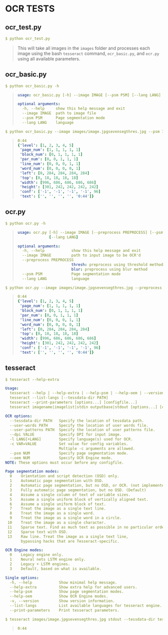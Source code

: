 # OCR TESTS

## ocr_test.py
```YAML
$ python ocr_test.py
```
> This will take all images in the `images` folder and processes each image using the bash `tesseract` command, `ocr_basic.py`, and `ocr.py` using all available parameters.


## ocr_basic.py
```YAML
$ python ocr_basic.py -h
```
> ```YAML
> usage: ocr_basic.py [-h] --image IMAGE [--psm PSM] [--lang LANG]
> 
> optional arguments:
>   -h, --help     show this help message and exit
>   --image IMAGE  path to image file
>   --psm PSM      Page segmentation mode
>   --lang LANG    language
> ```
```YAML
$ python ocr_basic.py --image images/image.jpgsevensegthres.jpg --psm 10 --lang ssd
```
> ```YAML
> 0:44
> {'level': [1, 2, 3, 4, 5]
>  'page_num': [1, 1, 1, 1, 1]
>  'block_num': [0, 1, 1, 1, 1]
>  'par_num': [0, 0, 1, 1, 1]
>  'line_num': [0, 0, 0, 1, 1]
>  'word_num': [0, 0, 0, 0, 1]
>  'left': [0, 284, 284, 284, 284]
>  'top': [0, 18, 18, 18, 18]
>  'width': [996, 686, 686, 686, 686]
>  'height': [301, 242, 242, 242, 242]
>  'conf': ['-1', '-1', '-1', '-1', 96]
>  'text': ['', '', '', '', '0:44']}
> ```

## ocr.py
```YAML
$ python ocr.py -h
```

> ```YAML
> usage: ocr.py [-h] --image IMAGE [--preprocess PREPROCESS] [--psm PSM]
>               [--lang LANG]
> 
> optional arguments:
>   -h, --help            show this help message and exit
>   --image IMAGE         path to input image to be OCR'd
>   --preprocess PREPROCESS
>                         thresh: preprocess using threshold method
>                         blur: preprocess using blur method
>   --psm PSM             Page segmentation mode
>   --lang LANG           language
> ```
```YAML
$ python ocr.py --image images/image.jpgsevensegthres.jpg --preprocess thresh --psm 10 --lang ssd
```
> ```YAML
> 0:44
> {'level': [1, 2, 3, 4, 5]
>  'page_num': [1, 1, 1, 1, 1]
>  'block_num': [0, 1, 1, 1, 1]
>  'par_num': [0, 0, 1, 1, 1]
>  'line_num': [0, 0, 0, 1, 1]
>  'word_num': [0, 0, 0, 0, 1]
>  'left': [0, 284, 284, 284, 284]
>  'top': [0, 18, 18, 18, 18]
>  'width': [996, 686, 686, 686, 686]
>  'height': [301, 242, 242, 242, 242]
>  'conf': ['-1', '-1', '-1', '-1', 96]
>  'text': ['', '', '', '', '0:44']}
> ```

## tesseract
```YAML
$ tesseract --help-extra
```
```YAML
Usage:
  tesseract --help | --help-extra | --help-psm | --help-oem | --version
  tesseract --list-langs [--tessdata-dir PATH]
  tesseract --print-parameters [options...] [configfile...]
  tesseract imagename|imagelist|stdin outputbase|stdout [options...] [configfile...]

OCR options:
  --tessdata-dir PATH   Specify the location of tessdata path.
  --user-words PATH     Specify the location of user words file.
  --user-patterns PATH  Specify the location of user patterns file.
  --dpi VALUE           Specify DPI for input image.
  -l LANG[+LANG]        Specify language(s) used for OCR.
  -c VAR=VALUE          Set value for config variables.
                        Multiple -c arguments are allowed.
  --psm NUM             Specify page segmentation mode.
  --oem NUM             Specify OCR Engine mode.
NOTE: These options must occur before any configfile.

Page segmentation modes:
  0    Orientation and script detection (OSD) only.
  1    Automatic page segmentation with OSD.
  2    Automatic page segmentation, but no OSD, or OCR. (not implemented)
  3    Fully automatic page segmentation, but no OSD. (Default)
  4    Assume a single column of text of variable sizes.
  5    Assume a single uniform block of vertically aligned text.
  6    Assume a single uniform block of text.
  7    Treat the image as a single text line.
  8    Treat the image as a single word.
  9    Treat the image as a single word in a circle.
 10    Treat the image as a single character.
 11    Sparse text. Find as much text as possible in no particular order.
 12    Sparse text with OSD.
 13    Raw line. Treat the image as a single text line,
       bypassing hacks that are Tesseract-specific.

OCR Engine modes:
  0    Legacy engine only.
  1    Neural nets LSTM engine only.
  2    Legacy + LSTM engines.
  3    Default, based on what is available.

Single options:
  -h, --help            Show minimal help message.
  --help-extra          Show extra help for advanced users.
  --help-psm            Show page segmentation modes.
  --help-oem            Show OCR Engine modes.
  -v, --version         Show version information.
  --list-langs          List available languages for tesseract engine.
  --print-parameters    Print tesseract parameters.
```
```YAML
$ tesseract images/image.jpgsevensegthres.jpg stdout --tessdata-dir tessdata_best -l ssd --oem 1 --dpi 72 --psm 10
```
> ```YAML
> 0:44
> ````
